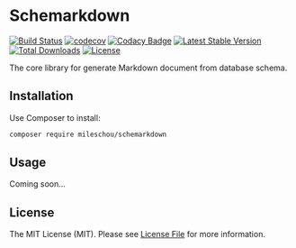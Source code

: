# Schemarkdown

[![Build Status](https://travis-ci.com/MilesChou/schemarkdown.svg?branch=master)](https://travis-ci.com/MilesChou/schemarkdown)
[![codecov](https://codecov.io/gh/MilesChou/schemarkdown/branch/master/graph/badge.svg)](https://codecov.io/gh/MilesChou/schemarkdown)
[![Codacy Badge](https://api.codacy.com/project/badge/Grade/8e858d7ebc494a7db0f3c9a92f40a72e)](https://www.codacy.com/manual/MilesChou/schemarkdown)
[![Latest Stable Version](https://poser.pugx.org/MilesChou/schemarkdown/v/stable)](https://packagist.org/packages/MilesChou/schemarkdown)
[![Total Downloads](https://poser.pugx.org/MilesChou/schemarkdown/d/total.svg)](https://packagist.org/packages/MilesChou/schemarkdown)
[![License](https://poser.pugx.org/MilesChou/schemarkdown/license)](https://packagist.org/packages/MilesChou/schemarkdown)

The core library for generate Markdown document from database schema.

## Installation

Use Composer to install:

```bash
composer require mileschou/schemarkdown
```

## Usage

Coming soon...

## License

The MIT License (MIT). Please see [License File](LICENSE) for more information.
